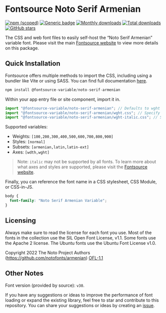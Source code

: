 # Fontsource Noto Serif Armenian

[![npm (scoped)](https://img.shields.io/npm/v/@fontsource-variable/noto-serif-armenian?color=brightgreen)](https://www.npmjs.com/package/@fontsource-variable/noto-serif-armenian) [![Generic badge](https://img.shields.io/badge/fontsource-passing-brightgreen)](https://github.com/fontsource/fontsource) [![Monthly downloads](https://badgen.net/npm/dm/@fontsource-variable/noto-serif-armenian)](https://github.com/fontsource/fontsource) [![Total downloads](https://badgen.net/npm/dt/@fontsource-variable/noto-serif-armenian)](https://github.com/fontsource/fontsource) [![GitHub stars](https://img.shields.io/github/stars/fontsource/fontsource.svg?style=social&label=Star)](https://github.com/fontsource/fontsource/stargazers)

The CSS and web font files to easily self-host the “Noto Serif Armenian” variable font. Please visit the main [Fontsource website](https://fontsource.org/fonts/noto-serif-armenian) to view more details on this package.

## Quick Installation

Fontsource offers multiple methods to import the CSS, including using a bundler like Vite or using SASS. You can find full documentation [here](https://fontsource.org/docs/getting-started/introduction).

```javascript
npm install @fontsource-variable/noto-serif-armenian
```

Within your app entry file or site component, import it in.

```javascript
import "@fontsource-variable/noto-serif-armenian"; // Defaults to wght axis
import "@fontsource-variable/noto-serif-armenian/wght.css"; // Specify axis
import "@fontsource-variable/noto-serif-armenian/wght-italic.css"; // Specify axis and style
```

Supported variables:
- Weights: `[100,200,300,400,500,600,700,800,900]`
- Styles: `[normal]`
- Subsets: `[armenian,latin,latin-ext]`
- Axes: `[wdth,wght]`

> Note: `italic` may not be supported by all fonts. To learn more about what axes and styles are supported, please visit the [Fontsource website](https://fontsource.org/fonts/noto-serif-armenian).

Finally, you can reference the font name in a CSS stylesheet, CSS Module, or CSS-in-JS.

```css
body {
  font-family: "Noto Serif Armenian Variable";
}
```

## Licensing
Always make sure to read the license for each font you use. Most of the fonts in the collection use the SIL Open Font License, v1.1. Some fonts use the Apache 2 license. The Ubuntu fonts use the Ubuntu Font License v1.0.

Copyright 2022 The Noto Project Authors (https://github.com/notofonts/armenian)
[OFL-1.1](https://openfontlicense.org)

## Other Notes
Font version (provided by source): `v30`.

If you have any suggestions or ideas to improve the performance of font loading or expand the existing library, feel free to star and contribute to this repository. You can share your suggestions or ideas by creating an [issue](https://github.com/fontsource/fontsource/issues).
